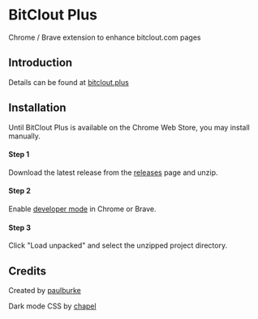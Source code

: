 # BitClout Plus
Chrome / Brave extension to enhance bitclout.com pages

## Introduction

Details can be found at [bitclout.plus](https://bitclout.plus)

## Installation

Until BitClout Plus is available on the Chrome Web Store, you may install manually.

#### Step 1

Download the latest release from the [releases](https://github.com/iPaulPro/BitCloutPlus/releases) page and unzip.

#### Step 2

Enable [developer mode](https://developer.chrome.com/docs/extensions/mv2/faq/#faq-dev-01) in Chrome or Brave.

#### Step 3

Click "Load unpacked" and select the unzipped project directory.


## Credits

Created by [paulburke](https://bitclout.com/u/paulburke)

Dark mode CSS by [chapel](https://bitclout.com/u/lepahc)
